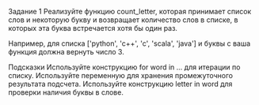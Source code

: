 Задание 1
Реализуйте функцию count_letter, которая принимает список слов и некоторую букву и возвращает количество слов в списке, в которых эта буква встречается хотя бы один раз.

Например, для списка ['python', 'c++', 'c', 'scala', 'java'] и буквы c ваша функция должна вернуть число 3.

Подсказки
Используйте конструкцию for word in ... для итерации по списку.
Используйте переменную для хранения промежуточного результата подсчета.
Используйте конструкцию letter in word для проверки наличия буквы в слове.

